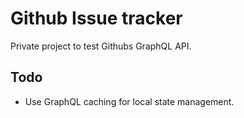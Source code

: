 # Github Issue tracker

Private project to test Githubs GraphQL API.

## Todo

- Use GraphQL caching for local state management.